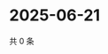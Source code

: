 # 2025-06-21

共 0 条

<!-- BEGIN ZHIHUVIDEO -->
<!-- 最后更新时间 Sat Jun 21 2025 21:21:10 GMT+0800 (China Standard Time) -->

<!-- END ZHIHUVIDEO -->

